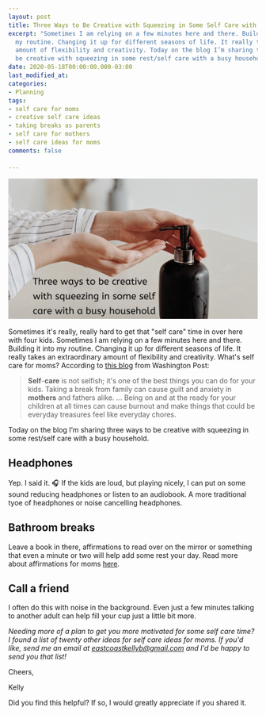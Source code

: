 ```yaml
---
layout: post
title: Three Ways to Be Creative with Squeezing in Some Self Care with a Busy Household
excerpt: "Sometimes I am relying on a few minutes here and there. Building it into
  my routine. Changing it up for different seasons of life. It really takes an extraordinary
  amount of flexibility and creativity. Today on the blog I’m sharing three ways to
  be creative with squeezing in some rest/self care with a busy household.  \n "
date: 2020-05-18T00:00:00.000-03:00
last_modified_at: 
categories:
- Planning
tags:
- self care for moms
- creative self care ideas
- taking breaks as parents
- self care for mothers
- self care ideas for moms
comments: false

---
```

![Image with washing hands with soap entitled: three ways to be creative with squeezing in some self care with a busy household.](/assets/img/20200518_105019_0000.png)

Sometimes it's really, really hard to get that "self care" time in over here with four kids. Sometimes I am relying on a few minutes here and there. Building it into my routine. Changing it up for different seasons of life. It really takes an extraordinary amount of flexibility and creativity. What's self care for moms? According to [this blog](https://www.washingtonpost.com/lifestyle/on-parenting/in-defense-of-a-parents-day-off/2017/01/23/270ffafc-d8f2-11e6-b8b2-cb5164beba6b_story.html) from Washington Post:

> **Self**-**care** is not selfish; it's one of the best things you can do for your kids. Taking a break from family can cause guilt and anxiety in **mothers** and fathers alike. ... Being on and at the ready for your children at all times can cause burnout and make things that could be everyday treasures feel like everyday chores.

Today on the blog I’m sharing three ways to be creative with squeezing in some rest/self care with a busy household.

## Headphones

Yep. I said it. 🎧 If the kids are loud, but playing nicely, I can put on some sound reducing headphones or listen to an audiobook. A more traditional tyoe of headphones or noise cancelling headphones.

## Bathroom breaks

Leave a book in there, affirmations to read over on the mirror or something that even a minute or two will help add some rest your day. Read more about affirmations for moms [here](https://www.eastcoastkelly.com/morning%20routine/2020/05/06/how-to-help-reduce-the-feeling-of-overwhelm-as-a-mom-by-using-this-one-simple-practice.html).

## Call a friend

I often do this with noise in the background. Even just a few minutes talking to another adult can help fill your cup just a little bit more.

_Needing more of a plan to get you more motivated for some self care time? I found a list of twenty other ideas for self care ideas for moms. If you'd like, send me an email at_ [_eastcoastkellyb@gmail.com_](mailto:eastcoastkellyb@gmail.com) _and I'd be happy to send you that list!_

Cheers,

Kelly

Did you find this helpful? If so, I would greatly appreciate if you shared it.